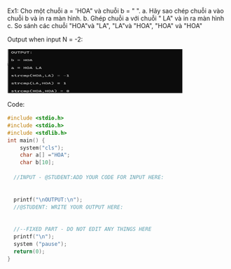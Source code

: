Ex1: Cho một chuỗi a = 'HOA" và chuỗi b = " ". 
a. Hãy sao chép chuỗi a vào chuỗi b và in ra màn hình. 
b. Ghép chuỗi a với chuỗi " LA" và in ra màn hình
c. So sánh các chuỗi "HOA"và "LA", "LA"và "HOA", "HOA" và "HOA"

Output when input N = -2:

<img src="Screenshot 2023-10-07 130232.png" alt="drawing" style="width:400px; height:100px"/>

<!--Output when input N = 10:-->

<!--<img src="images/workshop2_2.png" alt="drawing" style="width:400px; height:100px"/>-->

Code:
```cpp
#include <stdio.h>
#include <stdio.h>
#include <stdlib.h>
int main() {
    system("cls");
    char a[] ="HOA";
    char b[10];
    
  //INPUT - @STUDENT:ADD YOUR CODE FOR INPUT HERE:
  

  printf("\nOUTPUT:\n");
  //@STUDENT: WRITE YOUR OUTPUT HERE:


  //--FIXED PART - DO NOT EDIT ANY THINGS HERE
  printf("\n");
  system ("pause");
  return(0);
}
```




